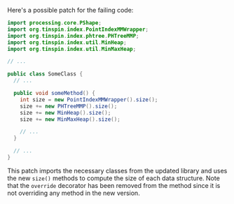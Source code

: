 Here's a possible patch for the failing code:
```java
import processing.core.PShape;
import org.tinspin.index.PointIndexMMWrapper;
import org.tinspin.index.phtree.PHTreeMMP;
import org.tinspin.index.util.MinHeap;
import org.tinspin.index.util.MinMaxHeap;

// ...

public class SomeClass {
  // ...

  public void someMethod() {
    int size = new PointIndexMMWrapper().size();
    size += new PHTreeMMP().size();
    size += new MinHeap().size();
    size += new MinMaxHeap().size();

    // ...
  }

  // ...
}
```
This patch imports the necessary classes from the updated library and uses the new `size()` methods to compute the size of each data structure. Note that the `override` decorator has been removed from the method since it is not overriding any method in the new version.